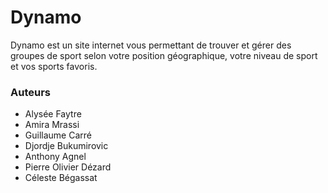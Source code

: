 # Dynamo

Dynamo est un site internet vous permettant de trouver et gérer des groupes de sport selon votre position géographique, votre niveau de sport et vos sports favoris.

### Auteurs
- Alysée Faytre
- Amira Mrassi
- Guillaume Carré
- Djordje Bukumirovic
- Anthony Agnel
- Pierre Olivier Dézard
- Céleste Bégassat
